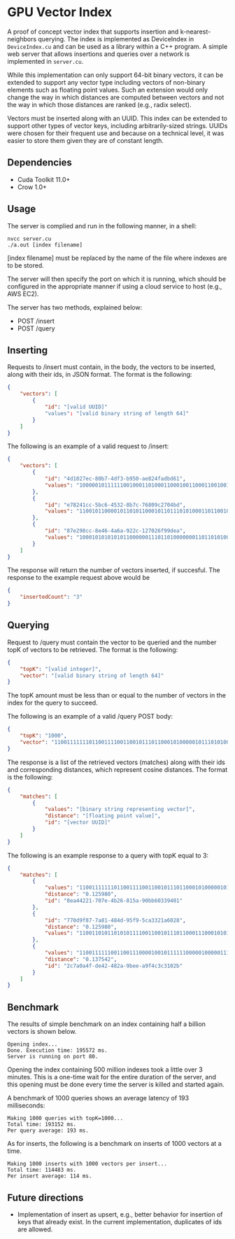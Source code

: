 # GPU Vector Index

A proof of concept vector index that supports insertion and k-nearest-neighbors querying. The index is implemented as DeviceIndex in `DeviceIndex.cu` and can be used as a library within a C++ program. A simple web server that allows insertions and queries over a network is implemented in `server.cu`.

While this implementation can only support 64-bit binary vectors, it can be extended to support any vector type including vectors of non-binary elements such as floating point values. Such an extension would only change the way in which distances are computed between vectors and not the way in which those distances are ranked (e.g., radix select).

Vectors must be inserted along with an UUID. This index can be extended to support other types of vector keys, including arbitrarily-sized strings. UUIDs were chosen for their frequent use and because on a technical level, it was easier to store them given they are of constant length.

## Dependencies

- Cuda Toolkit 11.0+
- Crow 1.0+

## Usage

The server is complied and run in the following manner, in a shell:

    nvcc server.cu
    ./a.out [index filename]

[index filename] must be replaced by the name of the file where indexes are 
to be stored. 

The server will then specify the port on which it is running, which should be configured in the appropriate manner if using a cloud service to host (e.g., AWS EC2).

The server has two methods, explained below:

- POST /insert
- POST /query

## Inserting

Requests to /insert must contain, in the body, the vectors to be inserted, along with their ids, in JSON format. The format is the following:

```json
{
    "vectors": [
        {
            "id": "[valid UUID]"
            "values": "[valid binary string of length 64]"
        }
    ]
}
```

The following is an example of a valid request to /insert:

```json
{
    "vectors": [
        {
            "id": "4d1027ec-80b7-4df3-b950-ae824fadbd61",
            "values": "1000001011111100100011010001100010011000110010011110110111110110"
        },
        {
            "id": "e78241cc-5bc6-4532-8b7c-76809c2704bd",
            "values": "110010110000101101011000101101110101000110110010001100001110010"
        },
        {
            "id": "87e298cc-8e46-4a6a-922c-127026f99dea",
            "values": "100010101010101100000011101101000000011011010100000000001110001"
        }
    ]
}
```

The response will return the number of vectors inserted, if succesful. The response to the example request above would be 

```json
{
    "insertedCount": "3"
}
```

## Querying

Request to /query must contain the vector to be queried and the number topK of vectors to be retrieved. The format is the following:

```json
{
    "topK": "[valid integer]",
    "vector": "[valid binary string of length 64]"
}
```

The topK amount must be less than or equal to the number of vectors in the index for the query to succeed.

The following is an example of a valid /query POST body:

```json
{
    "topK": "1000",
    "vector": "1100111111101100111100110010111011000101000001011101010010010100"
}
```

The response is a list of the retrieved vectors (matches) along with their ids and corresponding distances, which represent cosine distances. The format is the following:

```json
{
    "matches": [
        {
            "values": "[binary string representing vector]",
            "distance": "[floating point value]",
            "id": "[vector UUID]"
        }
    ]
}
```

The following is an example response to a query with topK equal to 3:

```json
{
    "matches": [
        {
            "values": "1100111111101100111100110010111011000101000001011101010010010100",
            "distance": "0.125980",
            "id": "8ea44221-707e-4b26-815a-90bb60339401"
        },
        {
            "id": "770d9f87-7a81-484d-95f9-5ca3321a6028",
            "distance": "0.125980",
            "values": "1100110101101010111100110010111011000111000101011111110011010100"
        },
        {
            "values": "1100111111001100111000010010111111000001000001111110010000010100",
            "distance": "0.137542",
            "id": "2c7a0a4f-de42-482a-9bee-a9f4c3c3102b"
        }
    ]
}
```

## Benchmark 

The results of simple benchmark on an index containing half a billion vectors is 
shown below.

    Opening index...
    Done. Execution time: 195572 ms.
    Server is running on port 80.

Opening the index containing 500 million indexes took a little over 3 minutes. This is a one-time wait for the entire duration of the server, and this opening must be done every time the server is killed and started again. 

A benchmark of 1000 queries shows an average latency of 193 milliseconds:

    Making 1000 queries with topK=1000...
    Total time: 193152 ms.
    Per query average: 193 ms.

As for inserts, the following is a benchmark on inserts of 1000 vectors at a time.

    Making 1000 inserts with 1000 vectors per insert...
    Total time: 114483 ms.
    Per insert average: 114 ms.


## Future directions

- Implementation of insert as upsert, e.g., better behavior for insertion of keys that already exist. In the current implementation, duplicates of ids are allowed.
